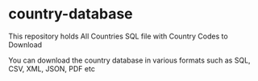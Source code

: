 # country-database
This repository holds All Countries SQL file with Country Codes to Download 

You can download the country database in various formats such as SQL, CSV, XML, JSON, PDF etc
